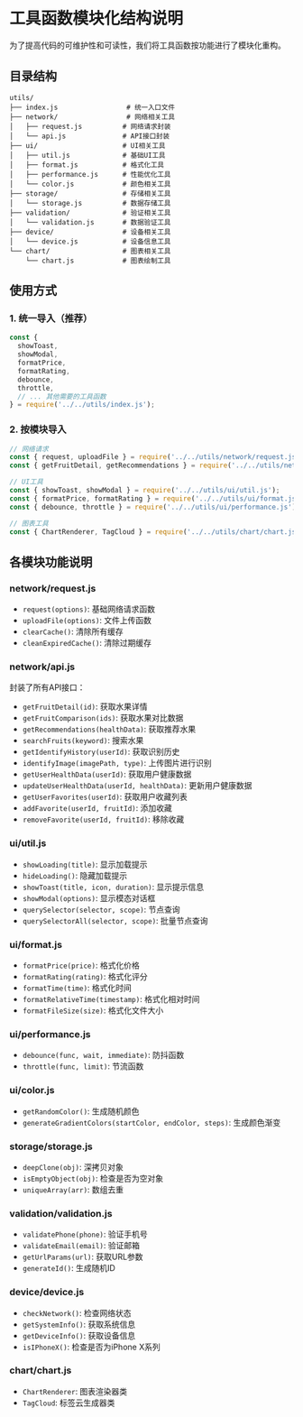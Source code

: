 # 工具函数模块化结构说明

为了提高代码的可维护性和可读性，我们将工具函数按功能进行了模块化重构。

## 目录结构

```
utils/
├── index.js                 # 统一入口文件
├── network/                 # 网络相关工具
│   ├── request.js          # 网络请求封装
│   └── api.js              # API接口封装
├── ui/                     # UI相关工具
│   ├── util.js             # 基础UI工具
│   ├── format.js           # 格式化工具
│   ├── performance.js      # 性能优化工具
│   └── color.js            # 颜色相关工具
├── storage/                # 存储相关工具
│   └── storage.js          # 数据存储工具
├── validation/             # 验证相关工具
│   └── validation.js       # 数据验证工具
├── device/                 # 设备相关工具
│   └── device.js           # 设备信息工具
└── chart/                  # 图表相关工具
    └── chart.js            # 图表绘制工具
```

## 使用方式

### 1. 统一导入（推荐）

```javascript
const { 
  showToast, 
  showModal,
  formatPrice,
  formatRating,
  debounce,
  throttle,
  // ... 其他需要的工具函数
} = require('../../utils/index.js');
```

### 2. 按模块导入

```javascript
// 网络请求
const { request, uploadFile } = require('../../utils/network/request.js');
const { getFruitDetail, getRecommendations } = require('../../utils/network/api.js');

// UI工具
const { showToast, showModal } = require('../../utils/ui/util.js');
const { formatPrice, formatRating } = require('../../utils/ui/format.js');
const { debounce, throttle } = require('../../utils/ui/performance.js');

// 图表工具
const { ChartRenderer, TagCloud } = require('../../utils/chart/chart.js');
```

## 各模块功能说明

### network/request.js
- `request(options)`: 基础网络请求函数
- `uploadFile(options)`: 文件上传函数
- `clearCache()`: 清除所有缓存
- `cleanExpiredCache()`: 清除过期缓存

### network/api.js
封装了所有API接口：
- `getFruitDetail(id)`: 获取水果详情
- `getFruitComparison(ids)`: 获取水果对比数据
- `getRecommendations(healthData)`: 获取推荐水果
- `searchFruits(keyword)`: 搜索水果
- `getIdentifyHistory(userId)`: 获取识别历史
- `identifyImage(imagePath, type)`: 上传图片进行识别
- `getUserHealthData(userId)`: 获取用户健康数据
- `updateUserHealthData(userId, healthData)`: 更新用户健康数据
- `getUserFavorites(userId)`: 获取用户收藏列表
- `addFavorite(userId, fruitId)`: 添加收藏
- `removeFavorite(userId, fruitId)`: 移除收藏

### ui/util.js
- `showLoading(title)`: 显示加载提示
- `hideLoading()`: 隐藏加载提示
- `showToast(title, icon, duration)`: 显示提示信息
- `showModal(options)`: 显示模态对话框
- `querySelector(selector, scope)`: 节点查询
- `querySelectorAll(selector, scope)`: 批量节点查询

### ui/format.js
- `formatPrice(price)`: 格式化价格
- `formatRating(rating)`: 格式化评分
- `formatTime(time)`: 格式化时间
- `formatRelativeTime(timestamp)`: 格式化相对时间
- `formatFileSize(size)`: 格式化文件大小

### ui/performance.js
- `debounce(func, wait, immediate)`: 防抖函数
- `throttle(func, limit)`: 节流函数

### ui/color.js
- `getRandomColor()`: 生成随机颜色
- `generateGradientColors(startColor, endColor, steps)`: 生成颜色渐变

### storage/storage.js
- `deepClone(obj)`: 深拷贝对象
- `isEmptyObject(obj)`: 检查是否为空对象
- `uniqueArray(arr)`: 数组去重

### validation/validation.js
- `validatePhone(phone)`: 验证手机号
- `validateEmail(email)`: 验证邮箱
- `getUrlParams(url)`: 获取URL参数
- `generateId()`: 生成随机ID

### device/device.js
- `checkNetwork()`: 检查网络状态
- `getSystemInfo()`: 获取系统信息
- `getDeviceInfo()`: 获取设备信息
- `isIPhoneX()`: 检查是否为iPhone X系列

### chart/chart.js
- `ChartRenderer`: 图表渲染器类
- `TagCloud`: 标签云生成器类